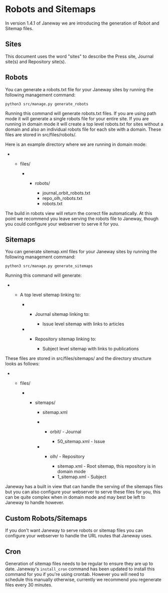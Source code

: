 # Robots and Sitemaps

In version 1.4.1 of Janeway we are introducing the generation of Robot
and Sitemap files.

## Sites

This document uses the word "sites" to describe the Press site, Journal
site(s) and Repository site(s).

## Robots

You can generate a robots.txt file for your Janeway sites by running the
following management command:

`python3 src/manage.py generate_robots`

Running this command will generate robots.txt files. If you are using
path mode it will generate a single robots file for your entire site. If
you are running in domain mode it will create a top level robots.txt for
sites without a domain and also an individual robots file for each site
with a domain. These files are stored in
<span class="title-ref">src/files/robots/</span>.

Here is an example directory where we are running in domain mode:

  -   - files/
        
          -   - robots/
                
                  - journal\_orbit\_robots.txt
                  - repo\_olh\_robots.txt
                  - robots.txt

The build in robots view will return the correct file automatically. At
this point we recommend you leave serving the robots file to Janeway,
though you could configure your webserver to serve it for you.

## Sitemaps

You can generate sitemap.xml files for your Janeway sites by running the
following management command:

`python3 src/manage.py generate_sitemaps`

Running this command will generate:

  -   - A top level sitemap linking to:
        
          -   - Journal sitemap linking to:
                
                  - Issue level sitemap with links to articles
        
          -   - Repository sitemap linking to:
                
                  - Subject level sitemap with links to publications

These files are stored in
<span class="title-ref">src/files/sitemaps/</span> and the directory
structure looks as follows:

  -   - files/
        
          -   - sitemaps/
                
                  - sitemap.xml
                
                  -   - orbit/ - Journal
                        
                          - 50\_sitemap.xml - Issue
                
                  -   - olh/ - Repository
                        
                          - sitemap.xml - Root sitemap, this repository
                            is in domain mode
                          - 1\_sitemap.xml - Subject

Janeway has a built in view that can handle the serving of the sitemaps
files but you can also configure your webserver to serve these files for
you, this can be quite complex when in domain mode and may best be left
to Janeway to handle however.

## Custom Robots/Sitemaps

If you don't want Janeway to serve robots or sitemap files you can
configure your webserver to handle the URL routes that Janeway uses.

## Cron

Generation of sitemap files needs to be regular to ensure they are up to
date. Janeway's `install_cron` command has been updated to install this
command for you if you're using crontab. However you will need to
schedule this manually otherwise, currently we recommend you regenerate
files every 30 minutes.
